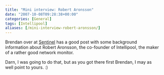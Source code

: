 ```yaml
---
title: "Mini interview: Robert Aronsson"
date: "2007-10-08T09:28:38+00:00"
categories: [General]
tags: [Intellipool]
aliases: [/mini-interview-robert-aronsson/]
---
```


Brendan over at <a href="http://www.secure-eserver.com/">Sentinel</a> has a good post with some background information about Robert Aronsson, the co-founder of Intellipool, the maker of a rather good network monitor.

Darn, I was going to do that, but as you got there first Brendan, I may as well point to yours. :)

